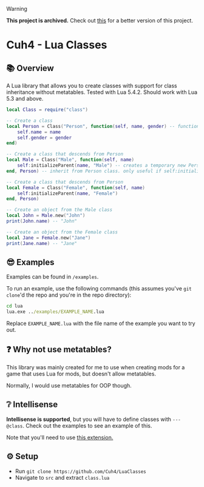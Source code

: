 > [!WARNING]
> **This project is archived.** Check out [this](https://github.com/cuhHub/Noir/blob/main/src/Noir/Class.lua) for a better version of this project.

# Cuh4 - Lua Classes

## 📚 Overview
A Lua library that allows you to create classes with support for class inheritance without metatables. Tested with Lua 5.4.2. Should work with Lua 5.3 and above.

```lua
local Class = require("class")

-- Create a class
local Person = Class("Person", function(self, name, gender) -- function is called instantly. used to run logic and create attributes, etc
    self.name = name
    self.gender = gender
end)

-- Create a class that descends from Person
local Male = Class("Male", function(self, name)
    self:initializeParent(name, "Male") -- creates a temporary new Person object, gathers all the attributes created via its init function, and places it into this class
end, Person) -- inherit from Person class. only useful if self:initializeParent() is called

-- Create a class that descends from Person
local Female = Class("Female", function(self, name)
    self:initializeParent(name, "Female")
end, Person)

-- Create an object from the Male class
local John = Male.new("John")
print(John.name) -- "John"

-- Create an object from the Female class
local Jane = Female.new("Jane")
print(Jane.name) -- "Jane"
```

## 😎 Examples
Examples can be found in `/examples`.

To run an example, use the following commands (this assumes you've `git clone`'d the repo and you're in the repo directory):
```bat
cd lua
lua.exe ../examples/EXAMPLE_NAME.lua
```
Replace `EXAMPLE_NAME.lua` with the file name of the example you want to try out.

## ❓ Why not use metatables?
This library was mainly created for me to use when creating mods for a game that uses Lua for mods, but doesn't allow metatables.

Normally, I would use metatables for OOP though.

## ❔ Intellisense
**Intellisense is supported**, but you will have to define classes with `---@class`. Check out the examples to see an example of this.

Note that you'll need to use [this extension.](https://luals.github.io)

## ⚙️ Setup
- Run `git clone https://github.com/Cuh4/LuaClasses`
- Navigate to `src` and extract `class.lua`
